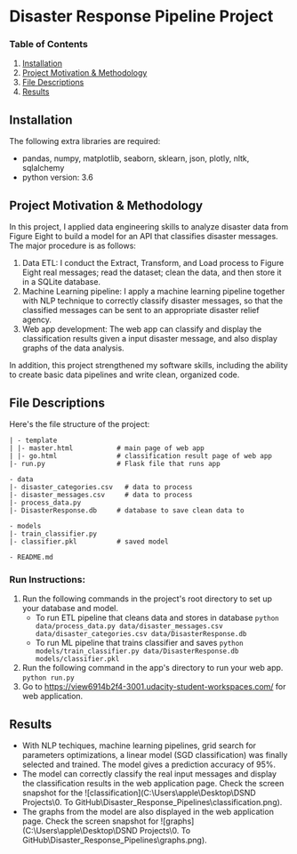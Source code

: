 # Disaster Response Pipeline Project

### Table of Contents

1. [Installation](https://github.com/twang18/3.Disaster_Response_Pipeline#installation)
2. [Project Motivation & Methodology](https://github.com/twang18/3.Disaster_Response_Pipeline#motivation)
3. [File Descriptions](https://github.com/twang18/3.Disaster_Response_Pipeline#files)
4. [Results](https://github.com/twang18/3.Disaster_Response_Pipeline#results)

## Installation

The following extra libraries are required:

- pandas, numpy, matplotlib, seaborn, sklearn, json, plotly, nltk, sqlalchemy
- python version: 3.6

## Project Motivation & Methodology

In this project, I applied data engineering skills to analyze disaster data from Figure Eight to build a model for an API that classifies disaster messages. The major procedure is as follows:

1. Data ETL: I conduct the Extract, Transform, and Load process to Figure Eight real messages; read the dataset; clean the data, and then store it in a SQLite database.
2. Machine Learning pipeline: I apply a machine learning pipeline together with NLP technique to correctly classify disaster messages, so that the classified messages can be sent to an appropriate disaster relief agency.
3. Web app development: The web app can classify and display the classification results given a input disaster message, and also display graphs of the data analysis.

In addition, this project strengthened my software skills, including the ability to create basic data pipelines and write clean, organized code.

## File Descriptions

Here's the file structure of the project:

```
| - template
| |- master.html           # main page of web app
| |- go.html               # classification result page of web app
|- run.py                  # Flask file that runs app

- data
|- disaster_categories.csv   # data to process 
|- disaster_messages.csv     # data to process
|- process_data.py
|- DisasterResponse.db     # database to save clean data to

- models
|- train_classifier.py
|- classifier.pkl          # saved model 

- README.md
```

### Run Instructions:

1. Run the following commands in the project's root directory to set up your database and model.
   - To run ETL pipeline that cleans data and stores in database `python data/process_data.py data/disaster_messages.csv data/disaster_categories.csv data/DisasterResponse.db`
   - To run ML pipeline that trains classifier and saves `python models/train_classifier.py data/DisasterResponse.db models/classifier.pkl`
2. Run the following command in the app's directory to run your web app. `python run.py`
3. Go to <https://view6914b2f4-3001.udacity-student-workspaces.com/> for web application.

## Results

- With NLP techiques, machine learning pipelines, grid search for parameters optimizations, a linear model (SGD classification) was finally selected and trained. The model gives a prediction accuracy of 95%.
- The model can correctly classify the real input messages and display the classification results in the web application page. Check the screen snapshot for the ![classification](C:\Users\apple\Desktop\DSND Projects\0. To GitHub\Disaster_Response_Pipelines\classification.png).
- The graphs from the model are also displayed in the web application page. Check the screen snapshot for ![graphs](C:\Users\apple\Desktop\DSND Projects\0. To GitHub\Disaster_Response_Pipelines\graphs.png).

